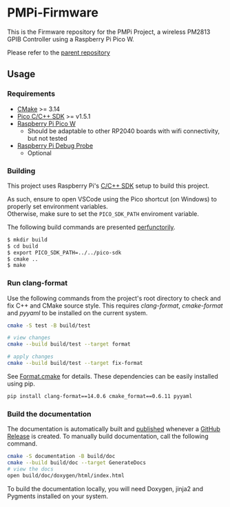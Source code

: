 # PMPi-Firmware

This is the Firmware repository for the PMPi Project, a wireless PM2813 GPIB Controller using a Raspberry Pi Pico W.

Please refer to the [parent repository](https://github.com/LeHuman/PMPi)

## Usage

<!-- TODO: ADD OpenOCD location in ENV if opened without the VSCode Pico shortcut -->

### Requirements

- [CMake](https://cmake.org/) >= 3.14
- [Pico C/C++ SDK](https://github.com/raspberrypi/pico-sdk) >= v1.5.1
- [Raspberry Pi Pico W](https://datasheets.raspberrypi.com/picow/pico-w-product-brief.pdf)
  - Should be adaptable to other RP2040 boards with wifi connectivity, but not tested
- [Raspberry Pi Debug Probe](https://www.raspberrypi.com/products/debug-probe/)
  - Optional

### Building

This project uses Raspberry Pi's [C/C++ SDK](https://www.raspberrypi.com/documentation/microcontrollers/c_sdk.html) setup to build this project.

As such, ensure to open VSCode using the Pico shortcut (on Windows) to properly set environment variables.\
Otherwise, make sure to set the `PICO_SDK_PATH` enviroment variable.

The following build commands are presented [perfunctorily](https://www.wordnik.com/words/perfunctory).

```sh
$ mkdir build
$ cd build
$ export PICO_SDK_PATH=../../pico-sdk
$ cmake ..
$ make
```

### Run clang-format

Use the following commands from the project's root directory to check and fix C++ and CMake source style.
This requires _clang-format_, _cmake-format_ and _pyyaml_ to be installed on the current system.

```bash
cmake -S test -B build/test

# view changes
cmake --build build/test --target format

# apply changes
cmake --build build/test --target fix-format
```

See [Format.cmake](https://github.com/TheLartians/Format.cmake) for details.
These dependencies can be easily installed using pip.

```bash
pip install clang-format==14.0.6 cmake_format==0.6.11 pyyaml
```

### Build the documentation

The documentation is automatically built and [published](https://thelartians.github.io/ModernCppStarter) whenever a [GitHub Release](https://help.github.com/en/github/administering-a-repository/managing-releases-in-a-repository) is created.
To manually build documentation, call the following command.

```bash
cmake -S documentation -B build/doc
cmake --build build/doc --target GenerateDocs
# view the docs
open build/doc/doxygen/html/index.html
```

To build the documentation locally, you will need Doxygen, jinja2 and Pygments installed on your system.
